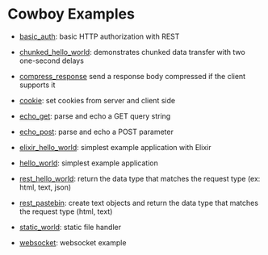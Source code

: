 Cowboy Examples
===============

 *  [basic_auth](./basic_auth):
    basic HTTP authorization with REST

 *  [chunked_hello_world](./chunked_hello_world):
    demonstrates chunked data transfer with two one-second delays

 *  [compress_response](./compress_response)
    send a response body compressed if the client supports it

 *  [cookie](./cookie):
    set cookies from server and client side

 *  [echo_get](./echo_get):
    parse and echo a GET query string

 *  [echo_post](./echo_post):
    parse and echo a POST parameter

 *  [elixir_hello_world](./elixir_hello_world):
    simplest example application with Elixir

 *  [hello_world](./hello_world):
    simplest example application

 *  [rest_hello_world](./rest_hello_world):
    return the data type that matches the request type (ex: html, text, json)

 *  [rest_pastebin](./rest_pastebin):
    create text objects and return the data type that matches the request type (html, text)

 *  [static_world](./static_world):
    static file handler

 *  [websocket](./websocket):
    websocket example
